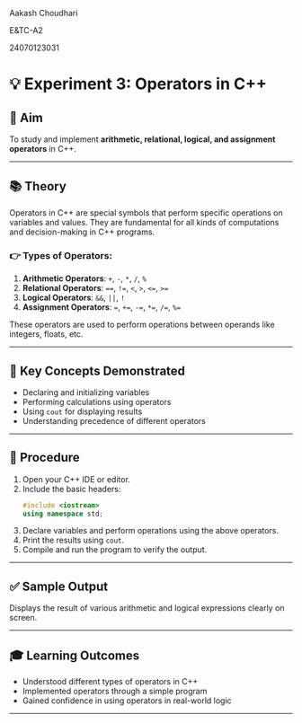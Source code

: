 Aakash Choudhari

E&TC-A2

24070123031

# 💡 Experiment 3: Operators in C++

## 🎯 Aim
To study and implement **arithmetic, relational, logical, and assignment operators** in C++.

---

## 📚 Theory

Operators in C++ are special symbols that perform specific operations on variables and values. They are fundamental for all kinds of computations and decision-making in C++ programs.

### 👉 Types of Operators:
1. **Arithmetic Operators**: `+`, `-`, `*`, `/`, `%`
2. **Relational Operators**: `==`, `!=`, `<`, `>`, `<=`, `>=`
3. **Logical Operators**: `&&`, `||`, `!`
4. **Assignment Operators**: `=`, `+=`, `-=`, `*=`, `/=`, `%=`  

These operators are used to perform operations between operands like integers, floats, etc.

---

## 🧠 Key Concepts Demonstrated
- Declaring and initializing variables
- Performing calculations using operators
- Using `cout` for displaying results
- Understanding precedence of different operators

---

## 🧪 Procedure
1. Open your C++ IDE or editor.
2. Include the basic headers:
   ```cpp
   #include <iostream>
   using namespace std;
   ```
3. Declare variables and perform operations using the above operators.
4. Print the results using `cout`.
5. Compile and run the program to verify the output.

---

## ✅ Sample Output
Displays the result of various arithmetic and logical expressions clearly on screen.

---

## 🎓 Learning Outcomes
- Understood different types of operators in C++
- Implemented operators through a simple program
- Gained confidence in using operators in real-world logic

---
